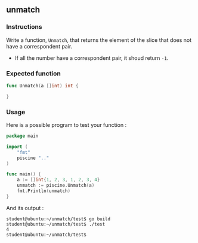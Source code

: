 ## unmatch

### Instructions

Write a function, `Unmatch`, that returns the element of the slice that does not have a correspondent pair.

- If all the number have a correspondent pair, it shoud return `-1`.

### Expected function

```go
func Unmatch(a []int) int {

}
```

### Usage

Here is a possible program to test your function :

```go
package main

import (
	"fmt"
	piscine ".."
)

func main() {
	a := []int{1, 2, 3, 1, 2, 3, 4}
	unmatch := piscine.Unmatch(a)
	fmt.Println(unmatch)
}
```

And its output :

```console
student@ubuntu:~/unmatch/test$ go build
student@ubuntu:~/unmatch/test$ ./test
4
student@ubuntu:~/unmatch/test$
```
